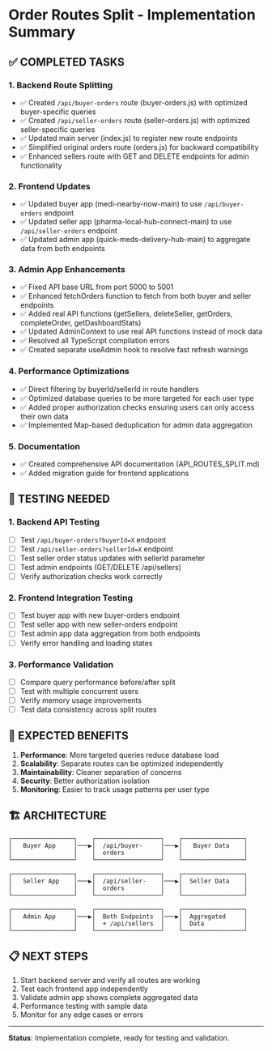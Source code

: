 # Order Routes Split - Implementation Summary

## ✅ COMPLETED TASKS

### 1. Backend Route Splitting
- ✅ Created `/api/buyer-orders` route (buyer-orders.js) with optimized buyer-specific queries
- ✅ Created `/api/seller-orders` route (seller-orders.js) with optimized seller-specific queries  
- ✅ Updated main server (index.js) to register new route endpoints
- ✅ Simplified original orders route (orders.js) for backward compatibility
- ✅ Enhanced sellers route with GET and DELETE endpoints for admin functionality

### 2. Frontend Updates
- ✅ Updated buyer app (medi-nearby-now-main) to use `/api/buyer-orders` endpoint
- ✅ Updated seller app (pharma-local-hub-connect-main) to use `/api/seller-orders` endpoint
- ✅ Updated admin app (quick-meds-delivery-hub-main) to aggregate data from both endpoints

### 3. Admin App Enhancements
- ✅ Fixed API base URL from port 5000 to 5001
- ✅ Enhanced fetchOrders function to fetch from both buyer and seller endpoints
- ✅ Added real API functions (getSellers, deleteSeller, getOrders, completeOrder, getDashboardStats)
- ✅ Updated AdminContext to use real API functions instead of mock data
- ✅ Resolved all TypeScript compilation errors
- ✅ Created separate useAdmin hook to resolve fast refresh warnings

### 4. Performance Optimizations
- ✅ Direct filtering by buyerId/sellerId in route handlers
- ✅ Optimized database queries to be more targeted for each user type
- ✅ Added proper authorization checks ensuring users can only access their own data
- ✅ Implemented Map-based deduplication for admin data aggregation

### 5. Documentation
- ✅ Created comprehensive API documentation (API_ROUTES_SPLIT.md)
- ✅ Added migration guide for frontend applications

## 🔄 TESTING NEEDED

### 1. Backend API Testing
- [ ] Test `/api/buyer-orders?buyerId=X` endpoint
- [ ] Test `/api/seller-orders?sellerId=X` endpoint  
- [ ] Test seller order status updates with sellerId parameter
- [ ] Test admin endpoints (GET/DELETE /api/sellers)
- [ ] Verify authorization checks work correctly

### 2. Frontend Integration Testing
- [ ] Test buyer app with new buyer-orders endpoint
- [ ] Test seller app with new seller-orders endpoint
- [ ] Test admin app data aggregation from both endpoints
- [ ] Verify error handling and loading states

### 3. Performance Validation
- [ ] Compare query performance before/after split
- [ ] Test with multiple concurrent users
- [ ] Verify memory usage improvements
- [ ] Test data consistency across split routes

## 🎯 EXPECTED BENEFITS

1. **Performance**: More targeted queries reduce database load
2. **Scalability**: Separate routes can be optimized independently  
3. **Maintainability**: Cleaner separation of concerns
4. **Security**: Better authorization isolation
5. **Monitoring**: Easier to track usage patterns per user type

## 🏗️ ARCHITECTURE

```
┌─────────────────┐    ┌──────────────────┐    ┌─────────────────┐
│   Buyer App     │───▶│  /api/buyer-     │───▶│   Buyer Data    │
│                 │    │  orders          │    │                 │
└─────────────────┘    └──────────────────┘    └─────────────────┘

┌─────────────────┐    ┌──────────────────┐    ┌─────────────────┐
│   Seller App    │───▶│  /api/seller-    │───▶│  Seller Data    │
│                 │    │  orders          │    │                 │
└─────────────────┘    └──────────────────┘    └─────────────────┘

┌─────────────────┐    ┌──────────────────┐    ┌─────────────────┐
│   Admin App     │───▶│  Both Endpoints  │───▶│  Aggregated     │
│                 │    │  + /api/sellers  │    │  Data           │
└─────────────────┘    └──────────────────┘    └─────────────────┘
```

## 📋 NEXT STEPS

1. Start backend server and verify all routes are working
2. Test each frontend app independently
3. Validate admin app shows complete aggregated data
4. Performance testing with sample data
5. Monitor for any edge cases or errors

---

**Status**: Implementation complete, ready for testing and validation.
